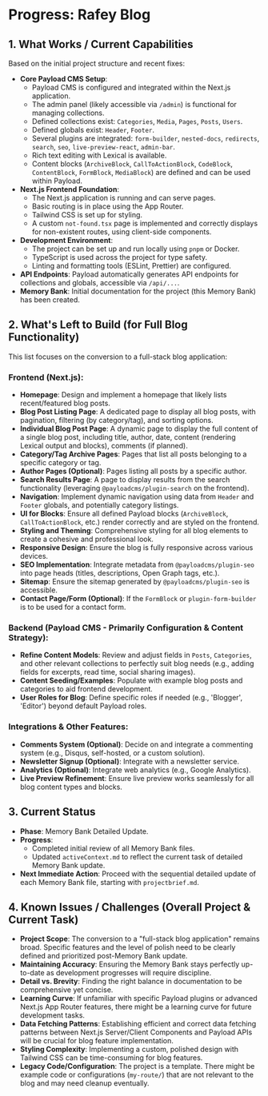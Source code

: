 # Progress: Rafey Blog

## 1. What Works / Current Capabilities

Based on the initial project structure and recent fixes:

*   **Core Payload CMS Setup**: 
    *   Payload CMS is configured and integrated within the Next.js application.
    *   The admin panel (likely accessible via `/admin`) is functional for managing collections.
    *   Defined collections exist: `Categories`, `Media`, `Pages`, `Posts`, `Users`.
    *   Defined globals exist: `Header`, `Footer`.
    *   Several plugins are integrated: `form-builder`, `nested-docs`, `redirects`, `search`, `seo`, `live-preview-react`, `admin-bar`.
    *   Rich text editing with Lexical is available.
    *   Content blocks (`ArchiveBlock`, `CallToActionBlock`, `CodeBlock`, `ContentBlock`, `FormBlock`, `MediaBlock`) are defined and can be used within Payload.
*   **Next.js Frontend Foundation**: 
    *   The Next.js application is running and can serve pages.
    *   Basic routing is in place using the App Router.
    *   Tailwind CSS is set up for styling.
    *   A custom `not-found.tsx` page is implemented and correctly displays for non-existent routes, using client-side components.
*   **Development Environment**: 
    *   The project can be set up and run locally using `pnpm` or Docker.
    *   TypeScript is used across the project for type safety.
    *   Linting and formatting tools (ESLint, Prettier) are configured.
*   **API Endpoints**: Payload automatically generates API endpoints for collections and globals, accessible via `/api/...`.
*   **Memory Bank**: Initial documentation for the project (this Memory Bank) has been created.

## 2. What's Left to Build (for Full Blog Functionality)

This list focuses on the conversion to a full-stack blog application:

### Frontend (Next.js):
*   **Homepage**: Design and implement a homepage that likely lists recent/featured blog posts.
*   **Blog Post Listing Page**: A dedicated page to display all blog posts, with pagination, filtering (by category/tag), and sorting options.
*   **Individual Blog Post Page**: A dynamic page to display the full content of a single blog post, including title, author, date, content (rendering Lexical output and blocks), comments (if planned).
*   **Category/Tag Archive Pages**: Pages that list all posts belonging to a specific category or tag.
*   **Author Pages (Optional)**: Pages listing all posts by a specific author.
*   **Search Results Page**: A page to display results from the search functionality (leveraging `@payloadcms/plugin-search` on the frontend).
*   **Navigation**: Implement dynamic navigation using data from `Header` and `Footer` globals, and potentially category listings.
*   **UI for Blocks**: Ensure all defined Payload blocks (`ArchiveBlock`, `CallToActionBlock`, etc.) render correctly and are styled on the frontend.
*   **Styling and Theming**: Comprehensive styling for all blog elements to create a cohesive and professional look.
*   **Responsive Design**: Ensure the blog is fully responsive across various devices.
*   **SEO Implementation**: Integrate metadata from `@payloadcms/plugin-seo` into page heads (titles, descriptions, Open Graph tags, etc.).
*   **Sitemap**: Ensure the sitemap generated by `@payloadcms/plugin-seo` is accessible.
*   **Contact Page/Form (Optional)**: If the `FormBlock` or `plugin-form-builder` is to be used for a contact form.

### Backend (Payload CMS - Primarily Configuration & Content Strategy):
*   **Refine Content Models**: Review and adjust fields in `Posts`, `Categories`, and other relevant collections to perfectly suit blog needs (e.g., adding fields for excerpts, read time, social sharing images).
*   **Content Seeding/Examples**: Populate with example blog posts and categories to aid frontend development.
*   **User Roles for Blog**: Define specific roles if needed (e.g., 'Blogger', 'Editor') beyond default Payload roles.

### Integrations & Other Features:
*   **Comments System (Optional)**: Decide on and integrate a commenting system (e.g., Disqus, self-hosted, or a custom solution).
*   **Newsletter Signup (Optional)**: Integrate with a newsletter service.
*   **Analytics (Optional)**: Integrate web analytics (e.g., Google Analytics).
*   **Live Preview Refinement**: Ensure live preview works seamlessly for all blog content types and blocks.

## 3. Current Status

*   **Phase**: Memory Bank Detailed Update.
*   **Progress**: 
    *   Completed initial review of all Memory Bank files.
    *   Updated `activeContext.md` to reflect the current task of detailed Memory Bank update.
*   **Next Immediate Action**: Proceed with the sequential detailed update of each Memory Bank file, starting with `projectbrief.md`.

## 4. Known Issues / Challenges (Overall Project & Current Task)

*   **Project Scope**: The conversion to a "full-stack blog application" remains broad. Specific features and the level of polish need to be clearly defined and prioritized post-Memory Bank update.
*   **Maintaining Accuracy**: Ensuring the Memory Bank stays perfectly up-to-date as development progresses will require discipline.
*   **Detail vs. Brevity**: Finding the right balance in documentation to be comprehensive yet concise.
*   **Learning Curve**: If unfamiliar with specific Payload plugins or advanced Next.js App Router features, there might be a learning curve for future development tasks.
*   **Data Fetching Patterns**: Establishing efficient and correct data fetching patterns between Next.js Server/Client Components and Payload APIs will be crucial for blog feature implementation.
*   **Styling Complexity**: Implementing a custom, polished design with Tailwind CSS can be time-consuming for blog features.
*   **Legacy Code/Configuration**: The project is a template. There might be example code or configurations (`my-route/`) that are not relevant to the blog and may need cleanup eventually.